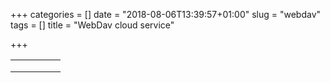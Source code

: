 +++
categories = []
date = "2018-08-06T13:39:57+01:00"
slug = "webdav"
tags = []
title = "WebDav cloud service"

+++


|   |   |   |   |   |
|---|---|---|---|---|
|   |   |   |   |   |
|   |   |   |   |   |
|   |   |   |   |   |
